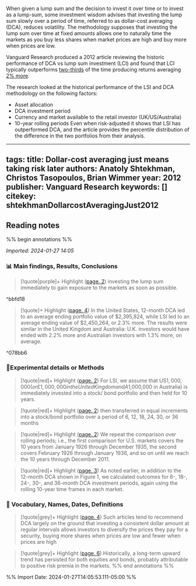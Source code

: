 
When given a lump sum and the decision to invest it over time or to invest as a lump-sum, some investment wisdom advises that investing the lump sum slowly over a period of time, referred to as dollar-cost averaging (DCA), reduces volatility. The methodology supposes that investing the lump sum over time at fixed amounts allows one to naturally time the markets as you buy less shares when market prices are high and buy more when prices are low.

Vanguard Research produced a 2012 article reviewing the historic performance of DCA vs lump sum investment (LCI) and found that LCI typically outperforms [two-thirds](Shtekhman%20Dollar-Cost%20Averaging%2020122024-01-27%2014%20-%2005.md#^bbfd18) of the time producing returns averaging [2% more](Shtekhman%20Dollar-Cost%20Averaging%2020122024-01-27%2014%20-%2005.md#^078bb6). 

The research looked at the historical performance of the LSI and DCA methodology on the following factors:
- Asset allocation
- DCA investment period
- Currency and market available to the retail investor (UK/US/Australia)
- 10-year rolling periods
Even when risk-adjusted it shows that LSI has outperformed DCA, and the article provides the percentile distribution of the difference in the two portfolios from their analysis.






---
tags:
title: Dollar-cost averaging just means taking risk later
authors: Anatoly Shtekhman, Christos Tasopoulos, Brian Wimmer
year: 2012
publisher: Vanguard Research
keywords: []
citekey: shtekhmanDollarcostAveragingJust2012
---

## Reading notes
%% begin annotations %%


*Imported: 2024-01-27 14:05*

### 📊 Main findings, Results, Conclusions

> [!quote|purple]+ Highlight ([page. 2](zotero://open-pdf/library/items/GCSSADHJ?page=2&annotation=WT2ZHPPE))
> investing the lump sum immediately to gain exposure to the markets as soon as possible. 

^bbfd18

> [!quote]+ Highlight ([page. 4](zotero://open-pdf/library/items/GCSSADHJ?page=4&annotation=2TNIZM7I))
> In the United States, 12-month DCA led to an average ending portfolio value of $2,395,824, while LSI led to an average ending value of $2,450,264, or 2.3% more. The results were similar in the United Kingdom and Australia: U.K. investors would have ended with 2.2% more and Australian investors with 1.3% more, on average. 

^078bb6

### 🧪Experimental details or Methods

> [!quote|red]+ Highlight ([page. 2](zotero://open-pdf/library/items/GCSSADHJ?page=2&annotation=9M5J5PBQ))
> For LSI, we assume that US$1,000,000 (or £1,000,000 in the United Kingdom and A$1,000,000 in Australia) is immediately invested into a stock/ bond portfolio and then held for 10 years. 

> [!quote|red]+ Highlight ([page. 2](zotero://open-pdf/library/items/GCSSADHJ?page=2&annotation=7YI33AYV))
> then transferred in equal increments into a stock/bond portfolio over a period of 6, 12, 18, 24, 30, or 36 months 

> [!quote|red]+ Highlight ([page. 2](zotero://open-pdf/library/items/GCSSADHJ?page=2&annotation=9PKWN8AF))
> We repeat the comparison over rolling periods; i.e., the first comparison for U.S. markets covers the 10 years from January 1926 through December 1935, the second covers February 1926 through January 1936, and so on until we reach the 10 years through December 2011. 

> [!quote|red]+ Highlight ([page. 3](zotero://open-pdf/library/items/GCSSADHJ?page=3&annotation=44HFJPER))
> As noted earlier, in addition to the 12-month DCA shown in Figure 1, we calculated outcomes for 6-, 18-, 24-, 30-, and 36-month DCA investment periods, again using the rolling 10-year time frames in each market. 

### 📅 Vocabulary, Names, Dates, Definitions

> [!quote|grey]+ Highlight ([page. 4](zotero://open-pdf/library/items/GCSSADHJ?page=4&annotation=Y9R535YB))
> Such articles tend to recommend DCA largely on the ground that investing a consistent dollar amount at regular intervals allows investors to diversify the prices they pay for a security, buying more shares when prices are low and fewer when prices are high 

> [!quote|grey]+ Highlight ([page. 6](zotero://open-pdf/library/items/GCSSADHJ?page=6&annotation=A597JKMB))
> Historically, a long-term upward trend has persisted for both equities and bonds, probably attributable to positive risk premia in the markets. 
%% end annotations %%

%% Import Date: 2024-01-27T14:05:53.111-05:00 %%
